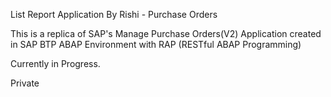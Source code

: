 List Report Application By Rishi - Purchase Orders

This is a replica of SAP's Manage Purchase Orders(V2) Application created 
in SAP BTP ABAP Environment with RAP (RESTful ABAP Programming) 

Currently in Progress.

Private
